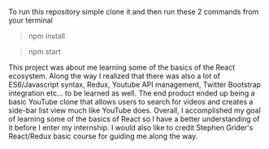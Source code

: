 To run this repository simple clone it and then run these 2 commands from your terminal
> npm install

> npm start

This project was about me learning some of the basics of the React ecosystem. Along the way I realized that there was also a lot of ES6/Javascript syntax, Redux, Youtube API management, Twitter Bootstrap integration etc... to be learned as well. The end product ended up being a basic YouTube clone that allows users to search for videos and creates a side-bar list view much like YouTube does. Overall, I accomplished my goal of learning some of the basics of React so I have a better understanding of it before I enter my internship. I would also like to credit Stephen Grider's React/Redux basic course for guiding me along the way.
